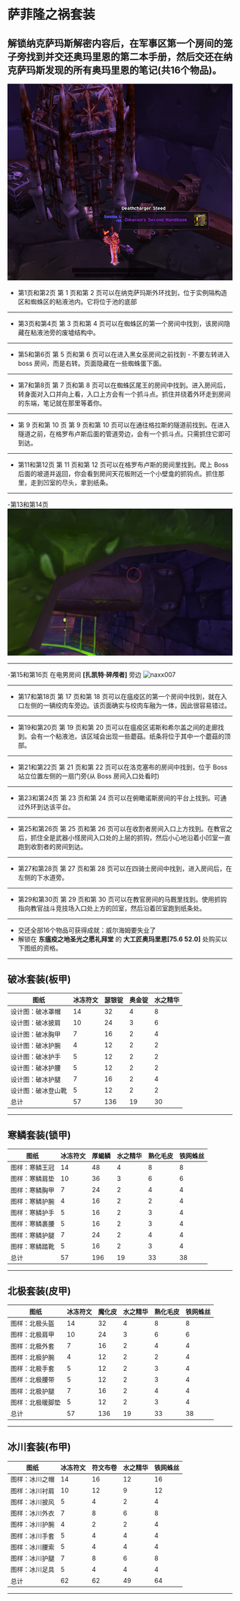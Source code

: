 # 萨菲隆之祸套装
## 解锁纳克萨玛斯解密内容后，在军事区第一个房间的笼子旁找到并交还奥玛里恩的第二本手册，然后交还在纳克萨玛斯发现的所有奥玛里恩的笔记(共16个物品)。

![naxx009](img/naxx009.png)

- 第1页和第2页
第 1 页和第 2 页可以在纳克萨玛斯外环找到，位于实例隔构造区和蜘蛛区的粘液池内。它将位于池的底部
---
- 第3页和第4页
第 3 页和第 4 页可以在蜘蛛区的第一个房间中找到，该房间隐藏在粘液池旁的废墟结构中。
---
- 第5和第6页
第 5 页和第 6 页可以在进入黑女巫房间之前找到 - 不要左转进入 boss 房间，而是右转。页面隐藏在一些蜘蛛蛋下面。
---
- 第7和第8页
第 7 页和第 8 页可以在蜘蛛区尾王的房间中找到。进入房间后，转身面对入口并向上看，入口上方会有一个抓斗点。抓住并绕着外环走到房间的东端，笔记就在那里等着你。
---
- 第 9 页和第 10 页
第 9 页和第 10 页可以在通往格拉斯的隧道前找到。在进入隧道之前，在格罗布卢斯后面的管道旁边，会有一个抓斗点。只需抓住它即可到达。
---
- 第11和第12页
第 11 页和第 12 页可以在格罗布卢斯的房间里找到。爬上 Boss 后面的坡道并返回，你会看到房间天花板附近一个小壁龛的抓钩点。抓住那里，走到凹室的尽头，拿到纸条。
---
-第13和第14页
![naxx010](img/naxx010.png)

---
-第15和第16页
在电男房间 **[扎凯特·碎颅者]** 旁边
![naxx007](img/naxx007.png)

---
- 第17和第18页
第 17 页和第 18 页可以在瘟疫区的第一个房间中找到，就在入口左侧的一辆绞肉车旁边。该页面确实与绞肉车融为一体，因此很容易错过。
---
- 第19和第20页
第 19 页和第 20 页可以在瘟疫区诺斯和希尔盖之间的走廊找到。会有一个粘液池，该区域会出现一些蘑菇。纸条将位于其中一个蘑菇的顶部。
---
- 第21和第22页
第 21 页和第 22 页可以在洛克塞布的房间中找到，位于 Boss 站立位置左侧的一扇门旁(从 Boss 房间入口处看时)
---
- 第23和第24页
第 23 页和第 24 页可以在俯瞰诺斯房间的平台上找到。可通过外环到达该平台。
---
- 第25和第26页
第 25 页和第 26 页可以在收割者房间入口上方找到。在教官之后，抓住全是武器小怪房间入口处的上层的抓钩，然后小心地沿着小凹室一直跑到收割者的房间到达。
---
- 第27和第28页
第 27 页和第 28 页可以在四骑士房间中找到，进入房间后，在左侧的下水道旁。
---
- 第29和第30页
第 29 页和第 30 页可以在教官房间的马厩里找到。使用抓钩指向教官战斗竞技场入口处上方的凹室，然后沿着凹室跑到纸条处。
---
- 交还全部16个物品可获得成就：威尔海姆要失业了
- 解锁在 **东瘟疫之地圣光之愿礼拜堂** 的 **大工匠奥玛里恩[75.6 52.0]** 处购买以下图纸的资格。

---
## 破冰套装(板甲)
| 图纸 | 冰冻符文 | 瑟银锭 | 奥金锭 | 水之精华 |
| --- | --- | --- | --- | --- |
设计图：破冰罩帽 | 14 | 32 | 4 | 8
设计图：破冰披肩 | 10 | 24 | 3 | 6
设计图：破冰胸甲 | 7 | 16 | 2 | 4
设计图：破冰护腕 | 4 | 12 | 2 | 2
设计图：破冰护手 | 5 | 12 | 2 | 2
设计图：破冰护腰 | 5 | 12 | 2 | 2
设计图：破冰护腿 | 7 | 16 | 2 | 4
设计图：破冰登山靴 | 5 | 12 | 2 | 2
总计 | 57 | 136 | 19 | 30

---
## 寒鳞套装(锁甲)
| 图纸 | 冰冻符文 | 厚蝎鳞 | 水之精华 | 熟化毛皮 | 铁网蛛丝 |
| --- | --- | --- | --- | --- | --- |
图样：寒鳞王冠 | 14 | 48 | 4 | 8 | 8
图样：寒鳞肩垫 | 10 | 36 | 3 | 6 | 6
图样：寒鳞胸甲 | 7 | 24 | 2 | 4 | 4
图样：寒鳞护腕 | 4 | 16 | 2 | 2 | 4
图样：寒鳞护手 | 5 | 16 | 2 | 3 | 4
图样：寒鳞裹腰 | 5 | 16 | 2 | 3 | 4
图样：寒鳞护腿 | 7 | 24 | 2 | 4 | 4
图样：寒鳞踏靴 | 5 | 16 | 2 | 3 | 4
总计 | 57 | 196 | 19 | 33 | 38

---
## 北极套装(皮甲)
| 图纸 | 冰冻符文 | 魔化皮 | 水之精华 | 熟化毛皮 | 铁网蛛丝 |
| --- | --- | --- | --- | --- | --- |
图样：北极头盔 | 14 | 32 | 4 | 8 | 8
图样：北极肩甲 | 10 | 24 | 3 | 6 | 6
图样：北极外套 | 7 | 16 | 2 | 4 | 4
图样：北极护腕 | 4 | 12 | 2 | 2 | 4
图样：北极手套 | 5 | 12 | 2 | 3 | 4
图样：北极腰带 | 5 | 12 | 2 | 3 | 4
图样：北极护腿 | 7 | 16 | 2 | 4 | 4
图样：北极暖脚垫 | 5 | 12 | 2 | 3 | 4
总计 | 57 | 136 | 19 | 33 | 38

---
## 冰川套装(布甲)
| 图纸 | 冰冻符文 | 符文布卷 | 水之精华 | 铁网蛛丝 |
| --- | --- | --- | --- | --- |
图样：冰川之帽 | 14 | 16 | 12 | 16 | 8
图样：冰川衬肩 | 10 | 12 | 9 | 12 | 6
图样：冰川披风 | 5 | 4 | 2 | 4 | 4
图样：冰川外衣 | 7 | 8 | 6 | 8 | 4
图样：冰川护腕 | 4 | 2 | 2 | 4 | 4
图样：冰川手套 | 5 | 4 | 4 | 4 | 4
图样：冰川腰索 | 5 | 4 | 4 | 4 | 4
图样：冰川护腿 | 7 | 8 | 6 | 8 | 4
图样：冰川足具 | 5 | 4 | 4 | 4 | 38
总计 | 62 | 62 | 49 | 64 | 

---
